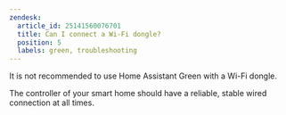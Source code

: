 ```yaml
---
zendesk:
  article_id: 25141560076701
  title: Can I connect a Wi-Fi dongle?
  position: 5
  labels: green, troubleshooting
---
```


It is not recommended to use Home Assistant Green with a Wi-Fi dongle.

The controller of your smart home should have a reliable, stable wired connection at all times.

